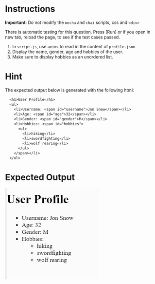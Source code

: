 # Instructions

**Important**: Do not modify the `mocha` and `chai` scripts, css and `<div>`

There is automatic testing for this question. Press [Run] or if you open in new tab, reload the page, to see if the test cases passed. 

1. In `script.js`, use `axios` to read in the content of `profile.json`
2. Display the name, gender, age and hobbies of the user.
3. Make sure to display hobbies as an unordered list.

# Hint
The expected output below is generated with the following html:
```
  <h1>User Profile</h1>
  <ul>
    <li>Username: <span id="username">Jon Snow</span></li>
    <li>Age: <span id="age">32</span></li>
    <li>Gender: <span id="gender">M</span></li>
    <li>Hobbies: <span id="hobbies">
      <ul>
        <li>hiking</li>
        <li>swordfighting</li>
        <li>wolf rearing</li>
      </ul>
    </span></li>
  </ul>
  ```

# Expected Output
![image](image.png)